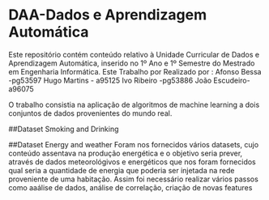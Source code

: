 # DAA-Dados e Aprendizagem Automática
Este repositório contém conteúdo relativo à Unidade Curricular de Dados e Aprendizagem Automática, inserido no 1º Ano e 1º Semestre do Mestrado em Engenharia Informática.
Este Trabalho por Realizado por : 
Afonso Bessa -pg53597
Hugo Martins - a95125
Ivo Ribeiro -pg53886
João Escudeiro-a96075

O trabalho consistia na aplicação de algoritmos de machine learning a dois conjuntos de  dados provenientes do mundo real.

##Dataset Smoking and Drinking


##Dataset Energy and weather
Foram nos fornecidos vários datasets, cujo conteúdo assentava na produção energética e o objetivo seria prever, através de dados meteorológivos e energéticos que nos foram fornecidos qual seria a quantidade de energia que poderia ser injetada na rede proveniente de uma habitação.
Assim foi necessário realizar vários passos como aaálise de dados, análise de correlação, criação de novas features
